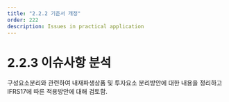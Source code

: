 ```yaml
---
title: "2.2.2 기준서 개정"
order: 222
description: Issues in practical application
---
```


# 2.2.3 이슈사항 분석

구성요소분리와 관련하여 내재파생상품 및 투자요소 분리방안에 대한 내용을 정리하고 IFRS17에 따른 적용방안에 대해 검토함.

